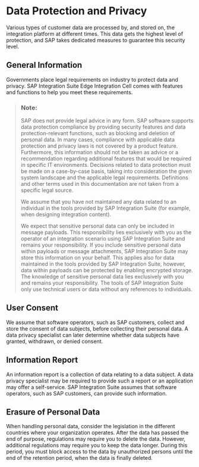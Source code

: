 <!-- loiod164170d5b7d44ed8ac2d21555c9928b -->

# Data Protection and Privacy

Various types of customer data are processed by, and stored on, the integration platform at different times. This data gets the highest level of protection, and SAP takes dedicated measures to guarantee this security level.



<a name="loiod164170d5b7d44ed8ac2d21555c9928b__section_hg5_1q1_mvb"/>

## General Information

Governments place legal requirements on industry to protect data and privacy. SAP Integration Suite Edge Integration Cell comes with features and functions to help you meet these requirements.

> ### Note:  
> SAP does not provide legal advice in any form. SAP software supports data protection compliance by providing security features and data protection-relevant functions, such as blocking and deletion of personal data. In many cases, compliance with applicable data protection and privacy laws is not covered by a product feature. Furthermore, this information should not be taken as advice or a recommendation regarding additional features that would be required in specific IT environments. Decisions related to data protection must be made on a case-by-case basis, taking into consideration the given system landscape and the applicable legal requirements. Definitions and other terms used in this documentation are not taken from a specific legal source.
> 
> We assume that you have not maintained any data related to an individual in the tools provided by SAP Integration Suite \(for example, when designing integration content\).
> 
> We expect that sensitive personal data can only be included in message payloads. This responsibility lies exclusively with you as the operator of an integration scenario using SAP Integration Suite and remains your responsibility. If you include sensitive personal data within payloads or message attachments, SAP Integration Suite may store this information on your behalf. This applies also for data maintained in the tools provided by SAP Integration Suite, however, data within payloads can be protected by enabling encrypted storage. The knowledge of sensitive personal data lies exclusively with you and remains your responsibility. The tools of SAP Integration Suite only use technical users or data without any references to individuals.



<a name="loiod164170d5b7d44ed8ac2d21555c9928b__section_ay2_bq1_mvb"/>

## User Consent

We assume that software operators, such as SAP customers, collect and store the consent of data subjects, before collecting their personal data. A data privacy specialist can later determine whether data subjects have granted, withdrawn, or denied consent.



<a name="loiod164170d5b7d44ed8ac2d21555c9928b__section_qgf_bq1_mvb"/>

## Information Report

An information report is a collection of data relating to a data subject. A data privacy specialist may be required to provide such a report or an application may offer a self-service. SAP Integration Suite assumes that software operators, such as SAP customers, can provide such information.



<a name="loiod164170d5b7d44ed8ac2d21555c9928b__section_i4f_bq1_mvb"/>

## Erasure of Personal Data

When handling personal data, consider the legislation in the different countries where your organization operates. After the data has passed the end of purpose, regulations may require you to delete the data. However, additional regulations may require you to keep the data longer. During this period, you must block access to the data by unauthorized persons until the end of the retention period, when the data is finally deleted.

